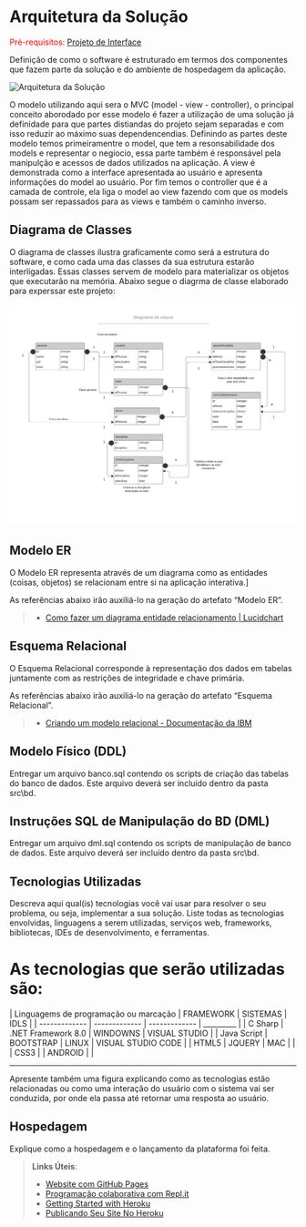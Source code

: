 # Arquitetura da Solução

<span style="color:red">Pré-requisitos: <a href="3-Projeto de Interface.md"> Projeto de Interface</a></span>

Definição de como o software é estruturado em termos dos componentes que fazem parte da solução e do ambiente de hospedagem da aplicação.

![Arquitetura da Solução](img/arch-back.JPG)

O modelo utilizando aqui sera o MVC (model - view - controller), o principal conceito aborodado por esse modelo é fazer a utilização de uma solução já definidade para que partes distiandas do projeto sejam separadas e com isso reduzir ao máximo suas dependencendias.
Definindo as partes deste modelo temos primeiramentre o model, que tem a resonsabilidade dos models e representar o negíocio, essa parte também é responsável pela manipulção e acessos de dados utilizados na aplicação. A view é demonstrada como a interface apresentada ao usuário e apresenta informações do model ao usuário. Por fim temos o controller que é a camada de controle, ela liga o model ao view fazendo com que os models possam ser repassados para as views e também o caminho inverso.

## Diagrama de Classes

O diagrama de classes ilustra graficamente como será a estrutura do software, e como cada uma das classes da sua estrutura estarão interligadas. Essas classes servem de modelo para materializar os objetos que executarão na memória.
Abaixo segue o diagrma de classe elaborado para experssar este projeto:

![Diagram de Classe](img/diagramaDeClasseUml.jpeg)



## Modelo ER

O Modelo ER representa através de um diagrama como as entidades (coisas, objetos) se relacionam entre si na aplicação interativa.]

As referências abaixo irão auxiliá-lo na geração do artefato “Modelo ER”.

> -  [Como fazer um diagrama entidade relacionamento | Lucidchart](https://www.lucidchart.com/pages/pt/como-fazer-um-diagrama-entidade-relacionamento)

## Esquema Relacional

O Esquema Relacional corresponde à representação dos dados em tabelas juntamente com as restrições de integridade e chave primária.

As referências abaixo irão auxiliá-lo na geração do artefato “Esquema Relacional”.

> -  [Criando um modelo relacional - Documentação da IBM](https://www.ibm.com/docs/pt-br/cognos-analytics/10.2.2?topic=designer-creating-relational-model)

## Modelo Físico (DDL)

Entregar um arquivo banco.sql contendo os scripts de criação das tabelas do banco de dados. Este arquivo deverá ser incluído dentro da pasta src\bd.

## Instruções SQL de Manipulação do BD (DML)

Entregar um arquivo dml.sql contendo os scripts de manipulação de banco de dados. Este arquivo deverá ser incluído dentro da pasta src\bd.

## Tecnologias Utilizadas

Descreva aqui qual(is) tecnologias você vai usar para resolver o seu problema, ou seja, implementar a sua solução. Liste todas as tecnologias envolvidas, linguagens a serem utilizadas, serviços web, frameworks, bibliotecas, IDEs de desenvolvimento, e ferramentas.

# As tecnologias que serão utilizadas são:
| Linguagems de programação ou marcação  | FRAMEWORK           | SISTEMAS      | IDLS                   |
|     -------------                      | -------------       | ------------- | _________              |
| C Sharp                                | .NET Framework 8.0  |  WINDOWNS     |  VISUAL STUDIO         |
| Java Script                            |   BOOTSTRAP         |  LINUX        | VISUAL STUDIO CODE     |
| HTML5                                  |  JQUERY             |  MAC          |                        |
| CSS3                                   |                     |  ANDROID      |                        |


---
Apresente também uma figura explicando como as tecnologias estão relacionadas ou como uma interação do usuário com o sistema vai ser conduzida, por onde ela passa até retornar uma resposta ao usuário.

## Hospedagem

Explique como a hospedagem e o lançamento da plataforma foi feita.

> **Links Úteis**:
>
> -  [Website com GitHub Pages](https://pages.github.com/)
> -  [Programação colaborativa com Repl.it](https://repl.it/)
> -  [Getting Started with Heroku](https://devcenter.heroku.com/start)
> -  [Publicando Seu Site No Heroku](http://pythonclub.com.br/publicando-seu-hello-world-no-heroku.html)
